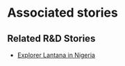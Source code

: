 # Associated stories

<!-- !!DO NOT REMOVE!! start autogenerated hyperlinks -->
## Related R&D Stories
- [Explorer Lantana in Nigeria](/RnD-Archive/stories/?doc=R_Explorers_NGN)
<!-- !!DO NOT REMOVE!! end autogenerated hyperlinks -->